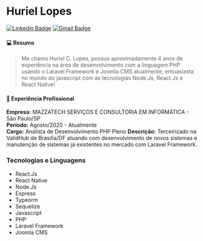 # Huriel Lopes

[![Linkedin Badge](https://img.shields.io/badge/-Huriel%20Lopes-blue?style=flat-square&logo=Linkedin&logoColor=white&link=https://www.linkedin.com/in/huriellopes/)](https://www.linkedin.com/in/huriellopes/) 
[![Gmail Badge](https://img.shields.io/badge/-huriellopes1996@gmail.com-red?style=flat-square&logo=Gmail&logoColor=white&link=mailto:huriellopes1996@gmail.com)](mailto:huriellopes1996@gmail.com)

#### 💻 Resumo

> Me chamo Huriel C. Lopes, possuo aproximadamente 4 anos de experiência na área de desenvolvimento com a linguagem PHP usando o Laravel Framework e Joomla CMS atualmente, entuasiasta no mundo do javascript com as tecnologias Node.Js, React.Js e React Native!

#### 👔 Experiência Profissional

**Empresa:** MAZZATECH SERVIÇOS E CONSULTORIA
EM INFORMÁTICA - São Paulo/SP<br>
**Período:** Agosto/2020 - Atualmente <br>
**Cargo:** Analista de Desenvolvimento PHP Pleno
**Descrição:** Terceirizado na ValidHub de Brasília/DF atuando com desenvolvimento de novos sistemas e manutenção de sistemas já existentes no mercado com Laravel Framework.

### Tecnologias e Linguagens

- React.Js
- React Native
- Node.Js
- Express
- Typeorm
- Sequelize
- Javascript
- PHP
- Laravel Framework
- Joomla CMS